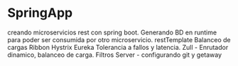 # SpringApp

 creando microservicios rest con spring boot. Generando BD en runtime para poder ser consumida por otro microservicio.
  restTemplate
  Balanceo de cargas Ribbon
  Hystrix
  Eureka
  Tolerancia a fallos y latencia.
  Zull - Enrutador dinamico, balanceo de carga. Filtros
  Server - configurando git y getaway
 

